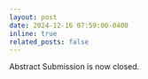 ```yaml
---
layout: post
date: 2024-12-16 07:59:00-0400
inline: true
related_posts: false
---
```


Abstract Submission is now closed.
